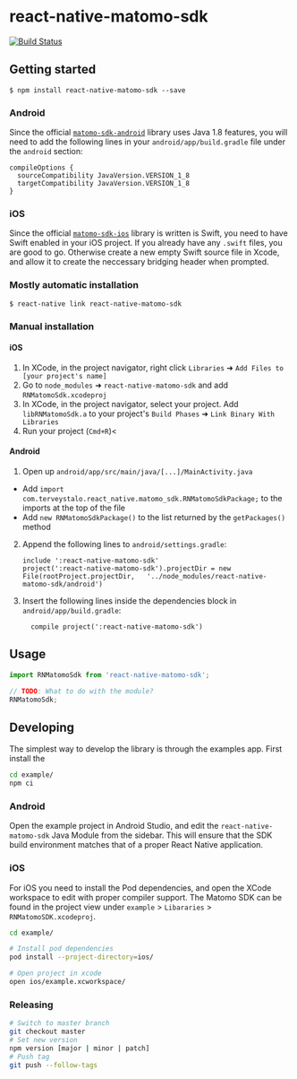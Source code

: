 
# react-native-matomo-sdk

[![Build Status](https://travis-ci.org/terveystalo/react-native-matomo-sdk.svg?branch=master)](https://travis-ci.org/terveystalo/react-native-matomo-sdk)

## Getting started

`$ npm install react-native-matomo-sdk --save`

### Android

Since the official [`matomo-sdk-android`](https://github.com/matomo-org/matomo-sdk-android) library uses Java 1.8 features, you will need to add the following lines in your `android/app/build.gradle` file under the `android` section:

```
compileOptions {
  sourceCompatibility JavaVersion.VERSION_1_8
  targetCompatibility JavaVersion.VERSION_1_8
}
```

### iOS

Since the official [`matomo-sdk-ios`](https://github.com/matomo-org/matomo-sdk-ios) library is written is Swift, you need to have Swift enabled in your iOS project. If you already have any `.swift` files, you are good to go. Otherwise create a new empty Swift source file in Xcode, and allow it to create the neccessary bridging header when prompted.

### Mostly automatic installation

`$ react-native link react-native-matomo-sdk`

### Manual installation


#### iOS

1. In XCode, in the project navigator, right click `Libraries` ➜ `Add Files to [your project's name]`
2. Go to `node_modules` ➜ `react-native-matomo-sdk` and add `RNMatomoSdk.xcodeproj`
3. In XCode, in the project navigator, select your project. Add `libRNMatomoSdk.a` to your project's `Build Phases` ➜ `Link Binary With Libraries`
4. Run your project (`Cmd+R`)<

#### Android

1. Open up `android/app/src/main/java/[...]/MainActivity.java`
  - Add `import com.terveystalo.react_native.matomo_sdk.RNMatomoSdkPackage;` to the imports at the top of the file
  - Add `new RNMatomoSdkPackage()` to the list returned by the `getPackages()` method
2. Append the following lines to `android/settings.gradle`:
  	```
  	include ':react-native-matomo-sdk'
  	project(':react-native-matomo-sdk').projectDir = new File(rootProject.projectDir, 	'../node_modules/react-native-matomo-sdk/android')
  	```
3. Insert the following lines inside the dependencies block in `android/app/build.gradle`:
  	```
      compile project(':react-native-matomo-sdk')
  	```


## Usage
```javascript
import RNMatomoSdk from 'react-native-matomo-sdk';

// TODO: What to do with the module?
RNMatomoSdk;
```
  

## Developing

The simplest way to develop the library is through the examples app. First install the 

```bash
cd example/
npm ci
```

### Android

Open the example project in Android Studio, and edit the `react-native-matomo-sdk` Java Module from the sidebar. This will ensure that the SDK build environment matches that of a proper React Native application.

### iOS

For iOS you need to install the Pod dependencies, and open the XCode workspace to edit with proper compiler support. The Matomo SDK can be found in the project view under `example` > `Libararies` > `RNMatomoSDK.xcodeproj`.

```bash
cd example/

# Install pod dependencies
pod install --project-directory=ios/

# Open project in xcode
open ios/example.xcworkspace/
```

### Releasing

```bash
# Switch to master branch
git checkout master
# Set new version
npm version [major | minor | patch]
# Push tag
git push --follow-tags
```
